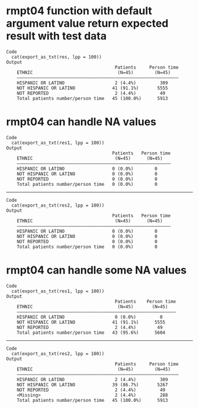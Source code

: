 # rmpt04 function with default argument value return expected result with test data

    Code
      cat(export_as_txt(res, lpp = 100))
    Output
                                             Patients     Person time
        ETHNIC                                (N=45)        (N=45)   
        —————————————————————————————————————————————————————————————
        HISPANIC OR LATINO                   2 (4.4%)         309    
        NOT HISPANIC OR LATINO              41 (91.1%)       5555    
        NOT REPORTED                         2 (4.4%)         49     
        Total patients number/person time   45 (100.0%)      5913    

# rmpt04 can handle NA values

    Code
      cat(export_as_txt(res1, lpp = 100))
    Output
                                            Patients   Person time
        ETHNIC                               (N=45)      (N=45)   
        ——————————————————————————————————————————————————————————
        HISPANIC OR LATINO                  0 (0.0%)        0     
        NOT HISPANIC OR LATINO              0 (0.0%)        0     
        NOT REPORTED                        0 (0.0%)        0     
        Total patients number/person time   0 (0.0%)        0     

---

    Code
      cat(export_as_txt(res2, lpp = 100))
    Output
                                            Patients   Person time
        ETHNIC                               (N=45)      (N=45)   
        ——————————————————————————————————————————————————————————
        HISPANIC OR LATINO                  0 (0.0%)        0     
        NOT HISPANIC OR LATINO              0 (0.0%)        0     
        NOT REPORTED                        0 (0.0%)        0     
        Total patients number/person time   0 (0.0%)        0     

# rmpt04 can handle some NA values

    Code
      cat(export_as_txt(res1, lpp = 100))
    Output
                                             Patients    Person time
        ETHNIC                                (N=45)       (N=45)   
        ————————————————————————————————————————————————————————————
        HISPANIC OR LATINO                   0 (0.0%)         0     
        NOT HISPANIC OR LATINO              41 (91.1%)      5555    
        NOT REPORTED                         2 (4.4%)        49     
        Total patients number/person time   43 (95.6%)      5604    

---

    Code
      cat(export_as_txt(res2, lpp = 100))
    Output
                                             Patients     Person time
        ETHNIC                                (N=45)        (N=45)   
        —————————————————————————————————————————————————————————————
        HISPANIC OR LATINO                   2 (4.4%)         309    
        NOT HISPANIC OR LATINO              39 (86.7%)       5267    
        NOT REPORTED                         2 (4.4%)         49     
        <Missing>                            2 (4.4%)         288    
        Total patients number/person time   45 (100.0%)      5913    

